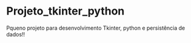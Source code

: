 # Projeto_tkinter_python
 Pqueno projeto para desenvolvimento Tkinter, python e persistência de dados!!
